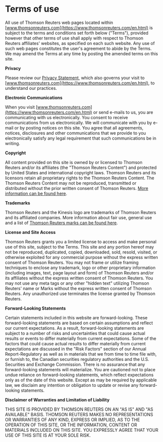 Terms of use
============

 

All use of Thomson Reuters web pages located within [www.thomsonreuters.com](https://www.thomsonreuters.com/en.html) is subject to the terms and conditions set forth below ("Terms"), provided however that other terms of use shall apply with respect to Thomson Reuters affiliates' websites, as specified on each such website. Any use of such web pages constitutes the user's agreement to abide by the Terms. We may amend the Terms at any time by posting the amended terms on this site.

**Privacy**

Please review our [Privacy Statement](https://www.thomsonreuters.com/en/privacy-statement.html "Privacy Statement"), which also governs your visit to [www.thomsonreuters.com](https://www.thomsonreuters.com/en.html), to understand our practices.

**Electronic Communications**

When you visit [www.thomsonreuters.com](https://www.thomsonreuters.com/en.html) or send e-mails to us, you are communicating with us electronically. You consent to receive communications from us electronically. We will communicate with you by e-mail or by posting notices on this site. You agree that all agreements, notices, disclosures and other communications that we provide to you electronically satisfy any legal requirement that such communications be in writing.

**Copyright**

All content provided on this site is owned by or licensed to Thomson Reuters and/or its affiliates (the "Thomson Reuters Content") and protected by United States and international copyright laws. Thomson Reuters and its licensors retain all proprietary rights to the Thomson Reuters Content. The Thomson Reuters Content may not be reproduced, transmitted or distributed without the prior written consent of Thomson Reuters. [More information can be found here](https://www.thomsonreuters.com/en/policies/copyright.html).

**Trademarks**

Thomson Reuters and the Kinesis logo are trademarks of Thomson Reuters and its affiliated companies. More information about fair use, general use and a list of [Thomson Reuters marks can be found here](https://www.thomsonreuters.com/en/policies/trademark-notice.html).

**License and Site Access**

Thomson Reuters grants you a limited license to access and make personal use of this site, subject to the Terms. This site and any portion hereof may not be reproduced, duplicated, copied, downloaded, sold, resold, visited, or otherwise exploited for any commercial purpose without the express written consent of Thomson Reuters. You may not frame or utilize framing techniques to enclose any trademark, logo or other proprietary information (including images, text, page layout and form) of Thomson Reuters and/or its affiliates without the express written consent of Thomson Reuters. You may not use any meta tags or any other "hidden text" utilizing Thomson Reuters' name or Marks without the express written consent of Thomson Reuters. Any unauthorized use terminates the license granted by Thomson Reuters.

**Forward-Looking Statements**

Certain statements included in this website are forward-looking. These forward-looking statements are based on certain assumptions and reflect our current expectations. As a result, forward-looking statements are subject to a number of risks and uncertainties that could cause actual results or events to differ materially from current expectations. Some of the factors that could cause actual results to differ materially from current expectations are discussed in the "Risk Factors" section of our Annual Report-Regulatory as well as in materials that we from time to time file with, or furnish to, the Canadian securities regulatory authorities and the U.S. Securities and Exchange Commission. There is no assurance that any forward-looking statements will materialize. You are cautioned not to place undue reliance on forward-looking statements, which reflect expectations only as of the date of this website. Except as may be required by applicable law, we disclaim any intention or obligation to update or revise any forward-looking statements.

**Disclaimer of Warranties and Limitation of Liability**

THIS SITE IS PROVIDED BY THOMSON REUTERS ON AN "AS IS" AND "AS AVAILABLE" BASIS. THOMSON REUTERS MAKES NO REPRESENTATIONS OR WARRANTIES OF ANY KIND, EXPRESS OR IMPLIED, AS TO THE OPERATION OF THIS SITE, OR THE INFORMATION, CONTENT OR MATERIALS INCLUDED ON THIS SITE. YOU EXPRESSLY AGREE THAT YOUR USE OF THIS SITE IS AT YOUR SOLE RISK.